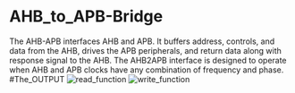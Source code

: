 # AHB_to_APB-Bridge
The AHB-APB interfaces AHB and APB. It buffers address, controls, and data from the AHB, drives the APB peripherals, and return data along with response signal to the AHB. The AHB2APB interface is designed to operate when AHB and APB clocks have any combination of frequency and phase.
#The_OUTPUT
![read_function](https://github.com/Varsh1330/AHB_to_APB-Bridge/assets/134282221/05436034-c147-4431-a86d-bee8e0ded10b)
![write_function](https://github.com/Varsh1330/AHB_to_APB-Bridge/assets/134282221/82a5b483-1438-4dc2-bb3f-452a0a3d149f)

